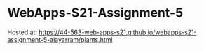 # WebApps-S21-Assignment-5

Hosted at: <https://44-563-web-apps-s21.github.io/webapps-s21-assignment-5-ajayarram/plants.html>
